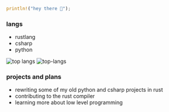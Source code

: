 ```rs
println!("hey there 👋");
```
### langs
- rustlang
- csharp
- python

![top langs](https://github-readme-stats.vercel.app/api?username=finnmonstar&show_icons=true)
  <img src="https://github-readme-stats.vercel.app/api/top-langs/?username=finnmonstar&layout=compact" alt="top-langs" />
</p>

### projects and plans
- rewriting some of my old python and csharp projects in rust
- contributing to the rust compiler
- learning more about low level programming

